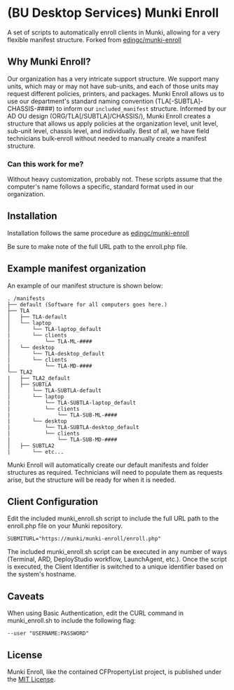 
# (BU Desktop Services) Munki Enroll

A set of scripts to automatically enroll clients in Munki, allowing for a very flexible manifest structure.
Forked from [edingc/munki-enroll](https://github.com/edingc/munki-enroll)

## Why Munki Enroll?

Our organization has a very intricate support structure. We support many units, which may or may not have sub-units, and each of those units may request different policies, printers, and packages. Munki Enroll allows us to use our department's standard naming convention (TLA[-SUBTLA]-CHASSIS-####) to inform our `included_manifest` structure. Informed by our AD OU design (ORG/TLA[/SUBTLA]/CHASSIS/), Munki Enroll creates a structure that allows us apply policies at the organization level, unit level, sub-unit level, chassis level, and individually. Best of all, we have field technicians bulk-enroll without needed to manually create a manifest structure.

### Can this work for me?
Without heavy customization, probably not. These scripts assume that the computer's name follows a specific, standard format used in our organization. 

## Installation

Installation follows the same procedure as [edingc/munki-enroll](https://github.com/edingc/munki-enroll)

Be sure to make note of the full URL path to the enroll.php file.

## Example manifest organization

An example of our manifest structure is shown below:

    . /manifests
    ├── default (Software for all computers goes here.)
    ├── TLA
    │   ├── TLA-default
    │   └── laptop
    │       └── TLA-laptop_default
    |		└──	clients
    |			└──	TLA-ML-####
    │   └── desktop
    │       └── TLA-desktop_default
    |		└──	clients
    |			└──	TLA-MD-####
    └── TLA2
	|	├── TLA2_default
    │   ├── SUBTLA
    │       └── TLA-SUBTLA-default
    |		└──	laptop
    |			└──	TLA-SUBTLA-laptop_default
    |			└──	clients
    |				└──	TLA-SUB-ML-####
    |		└──	desktop
    |			└──	TLA-SUBTLA-desktop_default
    |			└──	clients
    |				└──	TLA-SUB-MD-####
    │   ├── SUBTLA2
    |		└──	etc...

Munki Enroll will automatically create our default manifests and folder structures as required. Technicians will need to populate them as requests arise, but the structure will be ready for when it is needed.

## Client Configuration

Edit the included munki_enroll.sh script to include the full URL path to the enroll.php file on your Munki repository.

	SUBMITURL="https://munki/munki-enroll/enroll.php"

The included munki_enroll.sh script can be executed in any number of ways (Terminal, ARD, DeployStudio workflow, LaunchAgent, etc.). Once the script is executed, the Client Identifier is switched to a unique identifier based on the system's hostname.

## Caveats

When using Basic Authentication, edit the CURL command in munki_enroll.sh to include the following flag:

	--user "USERNAME:PASSWORD" 

## License

Munki Enroll, like the contained CFPropertyList project, is published under the [MIT License](http://www.opensource.org/licenses/mit-license.php).
